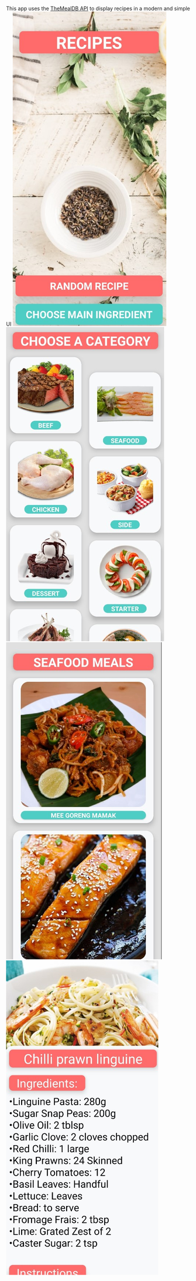 This app uses the [TheMealDB API](https://www.themealdb.com/api.php "TheMealDB") to display recipes in a modern and simple UI
![Main/Welcome Screen](https://github.com/NikolasDmn/recipes-app/blob/master/Images/MainScreen.jpg?raw=true)
![Choose Category Screen](https://github.com/NikolasDmn/recipes-app/blob/master/Images/ChooseCategoryScreen.jpg?raw=true)
![Category Screen](https://github.com/NikolasDmn/recipes-app/blob/master/Images/CategoryScreen.jpg?raw=true)
![Recipe Screen](https://github.com/NikolasDmn/recipes-app/blob/master/Images/RecipeScreen.jpg?raw=true)
